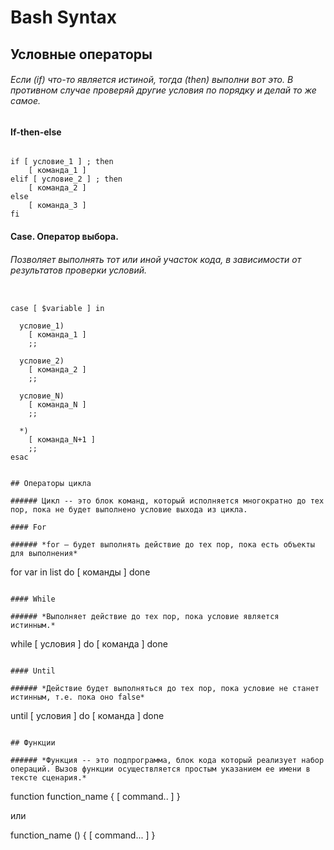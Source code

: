 # Bash Syntax

## Условные операторы

###### *Если (if) что-то является истиной, тогда (then) выполни вот это. В противном случае проверяй другие условия по порядку и делай то же самое.*

#### If-then-else
```

if [ условие_1 ] ; then
    [ команда_1 ]
elif [ условие_2 ] ; then
    [ команда_2 ]
else
    [ команда_3 ]    
fi
```

#### Case. Оператор выбора.

###### *Позволяет выполнять тот или иной участок кода, в зависимости от результатов проверки условий.*

```

case [ $variable ] in

  условие_1)
    [ команда_1 ]
    ;;

  условие_2)
    [ команда_2 ]
    ;;

  условие_N)
    [ команда_N ]
    ;;

  *)
    [ команда_N+1 ]
    ;;
esac


## Операторы цикла

###### Цикл -- это блок команд, который исполняется многократно до тех пор, пока не будет выполнено условие выхода из цикла.

#### For

###### *for — будет выполнять действие до тех пор, пока есть объекты для выполнения*
```

for var in list
do
[ команды ]
done
```

#### While

###### *Выполняет действие до тех пор, пока условие является истинным.*
```

while [ условия ]
do
[ команда ]
done
```

#### Until

###### *Действие будет выполняться до тех пор, пока условие не станет истинным, т.е. пока оно false*
```

until [ условия ]
do
[ команда ]
done
```

## Функции

###### *Функция -- это подпрограмма, блок кода который реализует набор операций. Вызов функции осуществляется простым указанием ее имени в тексте сценария.*
```

function function_name {
[ command.. ]
}

или

function_name () {
[ command... ]
}
```
